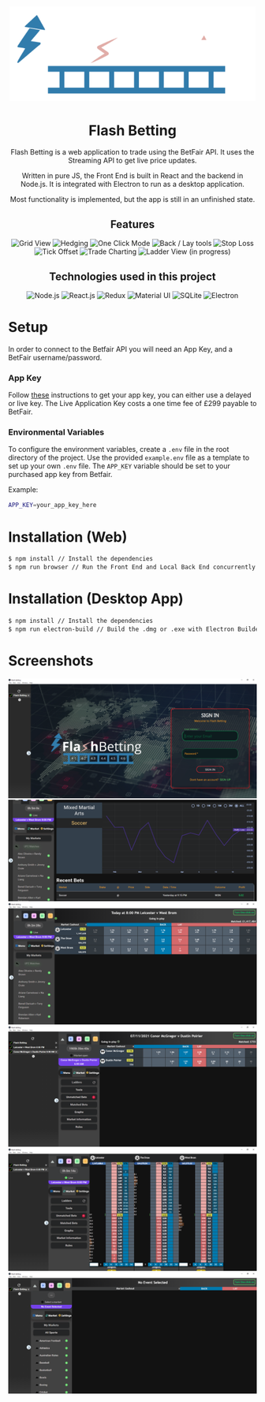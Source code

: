 <p align="center">
  <a href="#">
    <img src="public/images/logo.png" alt="Flash Betting" width="500">
  </a>
</p>
<h1 align="center">Flash Betting</h1>
<p align="center">Flash Betting is a web application to trade using the BetFair API. It uses the Streaming API to get live price updates.</p>
<p align="center">Written in pure JS, the Front End is built in React and the backend in Node.js. It is integrated with Electron to run as a desktop application.</p>
<p align="center">Most functionality is implemented, but the app is still in an unfinished state.</p>
<h2 align="center">Features</h2>
<p align="center">
  <img src="https://img.shields.io/badge/Grid%20View-&#x2714;-brightgreen" alt="Grid View">
  <img src="https://img.shields.io/badge/Hedging-&#x2714;-brightgreen" alt="Hedging">
  <img src="https://img.shields.io/badge/One%20Click%20Mode%20in%20Grid-&#x2714;-brightgreen" alt="One Click Mode">
  <img src="https://img.shields.io/badge/Back%20/%20Lay%20tools-&#x2714;-brightgreen" alt="Back / Lay tools">
  <img src="https://img.shields.io/badge/Stop%20Loss-&#x2714;-brightgreen" alt="Stop Loss">
  <img src="https://img.shields.io/badge/Tick%20Offset-&#x2714;-brightgreen" alt="Tick Offset">
  <img src="https://img.shields.io/badge/Charting%20your%20recent%20trade%20history-&#x2714;-brightgreen" alt="Trade Charting">
  <img src="https://img.shields.io/badge/Ladder%20View-&#x231B;-yellow" alt="Ladder View (in progress)">
</p>
<h2 align="center">Technologies used in this project</h2>
<p align="center">
  <img src="https://cdn.jsdelivr.net/gh/devicons/devicon/icons/nodejs/nodejs-original.svg" alt="Node.js" width="64" height="64">
  <img src="https://cdn.jsdelivr.net/gh/devicons/devicon/icons/react/react-original.svg" alt="React.js" width="64" height="64">
  <img src="https://cdn.jsdelivr.net/gh/devicons/devicon/icons/redux/redux-original.svg" alt="Redux" width="64" height="64">
  <img src="https://cdn.jsdelivr.net/gh/devicons/devicon/icons/materialui/materialui-original.svg" alt="Material UI" width="64" height="64">
  <img src="https://cdn.jsdelivr.net/gh/devicons/devicon/icons/sqlite/sqlite-original.svg" alt="SQLite" width="64" height="64">
  <img src="https://cdn.jsdelivr.net/gh/devicons/devicon/icons/electron/electron-original.svg" alt="Electron" width="64" height="64">
</p>

# Setup

In order to connect to the Betfair API you will need an App Key, and a BetFair username/password.

### App Key
Follow <a href="https://docs.developer.betfair.com/display/1smk3cen4v3lu3yomq5qye0ni/Application+Keys" target="_blank">these</a> instructions to get your app key, you can either use a delayed or live key.
The Live Application Key costs a one time fee of £299 payable to BetFair.

### Environmental Variables
To configure the environment variables, create a ```.env``` file in the root directory of the project. Use the provided ```example.env``` file as a template to set up your own ```.env``` file. The ```APP_KEY``` variable should be set to your purchased app key from Betfair.

Example:
```bash
APP_KEY=your_app_key_here
```

# Installation (Web)

```bash
$ npm install // Install the dependencies
$ npm run browser // Run the Front End and Local Back End concurrently
```

# Installation (Desktop App)

```bash
$ npm install // Install the dependencies
$ npm run electron-build // Build the .dmg or .exe with Electron Builder
```

# Screenshots

![Login](https://github.com/focus1691/flash-betting/blob/master/screenshots/login_page.png)
![View 1](https://github.com/focus1691/flash-betting/blob/master/screenshots/chart.png)
![Chart](https://github.com/focus1691/flash-betting/blob/master/screenshots/collapsed_view.png)
![Grid](https://github.com/focus1691/flash-betting/blob/master/screenshots/grid_view.png)
![Ladder](https://github.com/focus1691/flash-betting/blob/master/screenshots/ladder_view.png)
![Market](https://github.com/focus1691/flash-betting/blob/master/screenshots/market_list.png)
